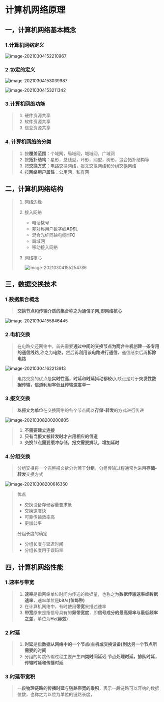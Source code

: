 # 计算机网络原理

## 一，计算机网络基本概念

### 1.计算机网络定义

![image-20210304152210967](计算机网络原理.assets/image-20210304152210967.png)

### 2.协定的定义

![image-20210304153039987](计算机网络原理.assets/image-20210304153039987.png)

![image-20210304153211342](计算机网络原理.assets/image-20210304153211342.png)

### 3.计算机网络功能

> 1. 硬件资源共享
> 2. 软件资源共享
> 3. 信息资源共享

### 4. 计算机网络的分类

> 1. 按**覆盖范围**：个域网，局域网，城域网，广域网
> 2. 按**拓扑结构**：星形，总线型，环形，网型，树形，混合拓扑结构等
> 3. 按**交换方式**：电路交换网络，报文交换网络和分组交换网络
> 4. 按**网络用户属性**：公用网，私有网

## 二，计算机网络结构

> 1. 网络边缘
>
> 2. 接入网络
>
>    - 电话拨号
>    - 非对称用户数字线**ADSL**
>    - 混合光纤同轴电缆**HFC**
>    - 局域网
>    - 移动接入网络
>
> 3. 网络核心
>
>    ![image-20210304155254786](计算机网络原理.assets/image-20210304155254786.png)

## 三，数据交换技术

### 1.数据集合概念

> **交换节点和传输介质的集合称之为通信子网,即网络核心**

![image-20210304155846445](计算机网络原理.assets/image-20210304155846445.png)

### 2.电机交换

> 在电路交还网络中，首先需要**通过中间的交换节点为两台主机创建一条专用的通信线路**,称之为**电路**，然后再**利用该电路进行通信**，通信结束后再**拆除电路**

![image-20210304162213913](计算机网络原理.assets/image-20210304162213913.png)

> 电路交换的优点是**实时性高，时延和时延抖动都较小**,缺点是对于**突发性数据传输，信道利用率低且传输速度单一**

### 3.报文交换

> **以报文为单位**在交换网络的各个节点间以**存储-转发**的方式进行传递

![image-20210308200200805](计算机网络原理.assets/image-20210308200200805.png)

> 1. **不需要建立连接**
> 2. **只有当报文被转发时才占用相应的信道**
> 3. **交换节点需要缓冲存储，报文需要排队，增加延时**

### 4.分组交换

> 分组交换将一个完整报文拆分为若干**分组**，分组传输过程通常也采用**存储-转发**交换方式

![image-20210308200616350](计算机网络原理.assets/image-20210308200616350.png)

> 优点
>
> - 交换设备存储容量要求低
> - 交换速度快
> - 可靠传输效率高
> - 更加公平
>
> 分组长度的确定
>
> - 分组长度与延迟时间
> - 分组长度用于误码率

## 四，计算机网络性能

### 1.速率与带宽

> 1. **速率**是指网络单位时间内传送的数据量，也称之为**数据传输速率或数据速率**，速率单位是**bit/s(位每秒)**
> 2. 在计算机网络中，有时使用**带宽**来描述速率
> 3. **带宽**原来是指信号具有的**频带宽度**，即**信号成分的最高频率与最低频率之差**，单位为**Hz(赫兹)**

### 2.时延

> 1. **时延**是指**数据从网络中的一个节点(主机或交换设备)到达另一个节点所需要的时间**
> 2. 分组的每跳传输过程主要产生**四类时间延迟**:**节点处理时延，排队时延，传输时延和传播时延**

### 3.时延带宽积

> 一段**物理链路的传播时延与链路带宽的乘积**，表示一段链路可以容纳的数据位数，也称之为以位为单位的链路长度，

